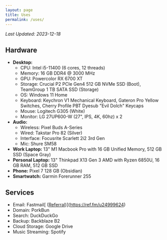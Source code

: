```yaml
---
layout: page
title: Uses
permalink: /uses/
---
```

*Last Updated: 2023-12-18*

## Hardware

* **Desktop:**
	+ CPU: Intel i5-11400 (6 cores, 12 threads)
	+ Memory: 16 GB DDR4 @ 3000 MHz
	+ GPU: Powercolor RX 6700 XT
	+ Storage: Crucial P2 PCIe Gen4 512 GB NVMe SSD (Boot), TeamGroup 1 TB SATA SSD (Storage)
	+ OS: Windows 11 Home
	+ Keyboard: Keychron V1 Mechanical Keyboard, Gateron Pro Yellow Switches, Cherry Profile PBT Dyesub "Evil Dolch" Keycaps
	+ Mouse: Logitech G305 (White)
	+ Monitor: LG 27UP600-W (27", IPS, 4K, 60hz) x 2
* **Audio:**
	* Wireless: Pixel Buds A-Series
	* Wired: Takstar Pro 82 (Silver)
	* Interface: Focusrite Scarlett 2i2 3rd Gen
	* Mic: Shure SM58
* **Work Laptop:** 13" M1 Macbook Pro with 16 GB Unified Memory, 512 GB SSD (Space Gray)
* **Personal Laptop:** 13" Thinkpad X13 Gen 3 AMD with Ryzen 6850U, 16 GB RAM, 512 GB SSD 
* **Phone:** Pixel 7 128 GB (Obsidian)
* **Smartwatch:** Garmin Forerunner 255

## Services
* Email: Fastmail[ ([Referral](https://ref.fm/u24999624))](https://ref.fm/u24999624)
* Domain: PorkBun
* Search: DuckDuckGo
* Backup: Backblaze B2
* Cloud Storage: Google Drive
* Music Streaming: Spotify
